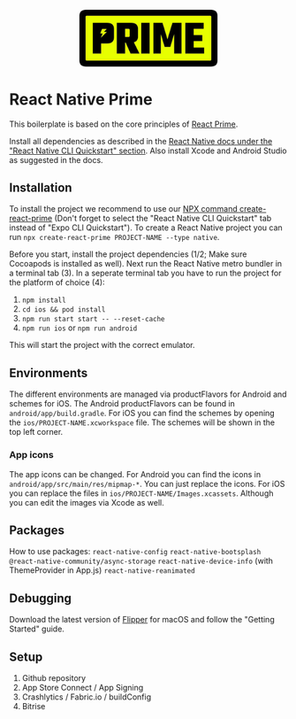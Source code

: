 <p align="center">
  <img src="https://github.com/JBostelaar/react-prime/blob/master/src/static/images/prime-logo.png" alt="prime-logo" width="250px" />
</p>

# React Native Prime
This boilerplate is based on the core principles of [React Prime](https://github.com/JBostelaar/react-prime/).

Install all dependencies as described in the [React Native docs under the "React Native CLI Quickstart" section](https://facebook.github.io/react-native/docs/getting-started "React Native Docs"). Also install Xcode and Android Studio as suggested in the docs.


## Installation
To install the project we recommend to use our [NPX command create-react-prime](https://github.com/react-prime/create-react-prime) (Don't forget to select the "React Native CLI Quickstart" tab instead of "Expo CLI Quickstart"). To create a React Native project you can run `npx create-react-prime PROJECT-NAME --type native`.

Before you start, install the project dependencies (1/2; Make sure Cocoapods is installed as well). Next run the React Native metro bundler in a terminal tab (3). In a seperate terminal tab you have to run the project for the platform of choice (4):
1. `npm install`
2. `cd ios && pod install`
3. `npm run start start -- --reset-cache`
4. `npm run ios` or `npm run android`

This will start the project with the correct emulator.


## Environments
The different environments are managed via productFlavors for Android and schemes for iOS. The Android productFlavors can be found in `android/app/build.gradle`. For iOS you can find the schemes by opening the `ios/PROJECT-NAME.xcworkspace` file. The schemes will be shown in the top left corner.

### App icons
The app icons can be changed. For Android you can find the icons in `android/app/src/main/res/mipmap-*`. You can just replace the icons. For iOS you can replace the files in `ios/PROJECT-NAME/Images.xcassets`. Although you can edit the images via Xcode as well.


## Packages
How to use packages:
`react-native-config`
`react-native-bootsplash`
`@react-native-community/async-storage`
`react-native-device-info` (with ThemeProvider in App.js)
`react-native-reanimated`


## Debugging
Download the latest version of [Flipper](https://fbflipper.com/docs/getting-started.html) for macOS and follow the "Getting Started" guide.


## Setup
1. Github repository
2. App Store Connect / App Signing
3. Crashlytics / Fabric.io / buildConfig
4. Bitrise
